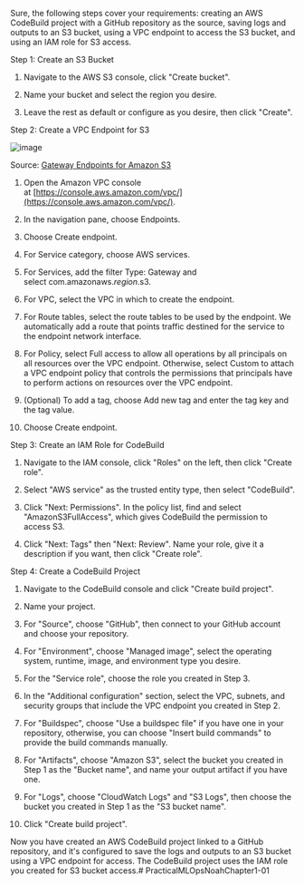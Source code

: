 Sure, the following steps cover your requirements: creating an AWS CodeBuild project with a GitHub repository as the source, saving logs and outputs to an S3 bucket, using a VPC endpoint to access the S3 bucket, and using an IAM role for S3 access.

Step 1: Create an S3 Bucket

1.  Navigate to the AWS S3 console, click "Create bucket".
    
2.  Name your bucket and select the region you desire.
    
3.  Leave the rest as default or configure as you desire, then click "Create".
    

Step 2: Create a VPC Endpoint for S3

![image](https://github.com/juliuschou/aws-code-build-exercise/assets/4725611/4762577b-4df2-4639-b27e-d4784a6b0494)

Source: [Gateway Endpoints for Amazon S3](https://docs.aws.amazon.com/vpc/latest/privatelink/vpc-endpoints-s3.html)


1.  Open the Amazon VPC console at [https://console.aws.amazon.com/vpc/](https://console.aws.amazon.com/vpc/).
    
2.  In the navigation pane, choose Endpoints.
    
3.  Choose Create endpoint.
    
4.  For Service category, choose AWS services.
    
5.  For Services, add the filter Type: Gateway and select com.amazonaws.*region*.s3.
    
6.  For VPC, select the VPC in which to create the endpoint.
    
7.  For Route tables, select the route tables to be used by the endpoint. We automatically add a route that points traffic destined for the service to the endpoint network interface.
    
8.  For Policy, select Full access to allow all operations by all principals on all resources over the VPC endpoint. Otherwise, select Custom to attach a VPC endpoint policy that controls the permissions that principals have to perform actions on resources over the VPC endpoint.
    
9.  (Optional) To add a tag, choose Add new tag and enter the tag key and the tag value.
    
10.  Choose Create endpoint.
    

Step 3: Create an IAM Role for CodeBuild

1.  Navigate to the IAM console, click "Roles" on the left, then click "Create role".
    
2.  Select "AWS service" as the trusted entity type, then select "CodeBuild".
    
3.  Click "Next: Permissions". In the policy list, find and select "AmazonS3FullAccess", which gives CodeBuild the permission to access S3.
    
4.  Click "Next: Tags" then "Next: Review". Name your role, give it a description if you want, then click "Create role".
    

Step 4: Create a CodeBuild Project

1.  Navigate to the CodeBuild console and click "Create build project".
    
2.  Name your project.
    
3.  For "Source", choose "GitHub", then connect to your GitHub account and choose your repository.
    
4.  For "Environment", choose "Managed image", select the operating system, runtime, image, and environment type you desire.
    
5.  For the "Service role", choose the role you created in Step 3.
    
6.  In the "Additional configuration" section, select the VPC, subnets, and security groups that include the VPC endpoint you created in Step 2.
    
7.  For "Buildspec", choose "Use a buildspec file" if you have one in your repository, otherwise, you can choose "Insert build commands" to provide the build commands manually.
    
8.  For "Artifacts", choose "Amazon S3", select the bucket you created in Step 1 as the "Bucket name", and name your output artifact if you have one.
    
9.  For "Logs", choose "CloudWatch Logs" and "S3 Logs", then choose the bucket you created in Step 1 as the "S3 bucket name".
    
10.  Click "Create build project".
    

Now you have created an AWS CodeBuild project linked to a GitHub repository, and it's configured to save the logs and outputs to an S3 bucket using a VPC endpoint for access. The CodeBuild project uses the IAM role you created for S3 bucket access.# PracticalMLOpsNoahChapter1-01
